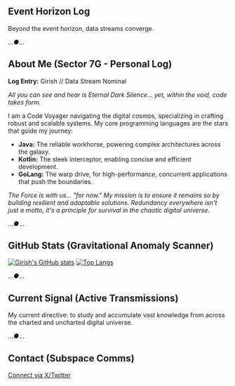 ## Event Horizon Log

Beyond the event horizon, data streams converge.

._._._●_._._.

## About Me (Sector 7G - Personal Log)

**Log Entry:** Girish // Data Stream Nominal

*All you can see and hear is Eternal Dark Silence... yet, within the void, code takes form.*

I am a Code Voyager navigating the digital cosmos, specializing in crafting robust and scalable systems. My core programming languages are the stars that guide my journey:

*   **Java:** The reliable workhorse, powering complex architectures across the galaxy.
*   **Kotlin:** The sleek interceptor, enabling concise and efficient development.
*   **GoLang:** The warp drive, for high-performance, concurrent applications that push the boundaries.

*The Force is with us... "for now." My mission is to ensure it remains so by building resilient and adaptable solutions. Redundancy everywhere isn't just a motto, it's a principle for survival in the chaotic digital universe.*

._._._●_._._.

## GitHub Stats (Gravitational Anomaly Scanner)

[![Girish's GitHub stats](https://github-readme-stats.vercel.app/api?username=giri-sh&show_icons=true&theme=tokyonight)](https://github.com/anuraghazra/github-readme-stats)
[![Top Langs](https://github-readme-stats.vercel.app/api/top-langs/?username=giri-sh&layout=compact&theme=tokyonight)](https://github.com/anuraghazra/github-readme-stats)

._._._●_._._.

## Current Signal (Active Transmissions)
My current directive: to study and accumulate vast knowledge from across the charted and uncharted digital universe.

._._._●_._._.

## Contact (Subspace Comms)
[Connect via X/Twitter](https://x.com/girish_sortur)
